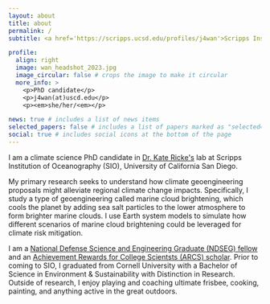 ```yaml
---
layout: about
title: about
permalink: /
subtitle: <a href='https://scripps.ucsd.edu/profiles/j4wan'>Scripps Institution of Oceanography, UC San Diego, La Jolla, CA</a>

profile:
  align: right
  image: wan_headshot_2023.jpg
  image_circular: false # crops the image to make it circular
  more_info: >
    <p>PhD candidate</p>
    <p>j4wan(at)uscd.edu</p>
    <p><em>she/her/<em></p>

news: true # includes a list of news items
selected_papers: false # includes a list of papers marked as "selected={true}"
social: true # includes social icons at the bottom of the page
---
```


I am a climate science PhD candidate in [Dr. Kate Ricke's](https://katericke.com/#research) lab at Scripps Institution of Oceanography (SIO), University of California San Diego. 

My primary research seeks to understand how climate geoengineering proposals might alleviate regional climate change impacts. Specifically, I study a type of geoengineering called marine cloud brightening, which cools the planet by adding sea salt particles to the lower atmosphere to form brighter marine clouds. I use Earth system models to simulate how different scenarios of marine cloud brightening could be leveraged for climate risk mitigation.

I am a [National Defense Science and Engineering Graduate (NDSEG) fellow](https://ndseg.org/2022-class-fellows) and an [Achievement Rewards for College Scientsts (ARCS) scholar](https://san-diego.arcsfoundation.org/scholars/2023-2024-arcs-scholars). Prior to coming to SIO, I graduated from Cornell University with a Bachelor of Science in Environment & Sustainability with Distinction in Research. Outside of research, I enjoy playing and coaching ultimate frisbee, cooking, painting, and anything active in the great outdoors.
